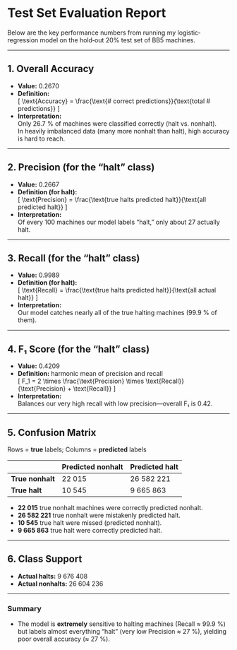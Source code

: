 # Test Set Evaluation Report

Below are the key performance numbers from running my logistic‐regression model on the hold‐out 20% test set of BB5 machines.

---

## 1. Overall Accuracy

-   **Value:** 0.2670
-   **Definition:**  
    \[
    \text{Accuracy} = \frac{\text{# correct predictions}}{\text{total # predictions}}
    \]
-   **Interpretation:**  
    Only 26.7 % of machines were classified correctly (halt vs. nonhalt).  
    In heavily imbalanced data (many more nonhalt than halt), high accuracy is hard to reach.

---

## 2. Precision (for the “halt” class)

-   **Value:** 0.2667
-   **Definition (for halt):**  
    \[
    \text{Precision} = \frac{\text{true halts predicted halt}}{\text{all predicted halt}}
    \]
-   **Interpretation:**  
    Of every 100 machines our model labels “halt,” only about 27 actually halt.

---

## 3. Recall (for the “halt” class)

-   **Value:** 0.9989
-   **Definition (for halt):**  
    \[
    \text{Recall} = \frac{\text{true halts predicted halt}}{\text{all actual halt}}
    \]
-   **Interpretation:**  
    Our model catches nearly all of the true halting machines (99.9 % of them).

---

## 4. F₁ Score (for the “halt” class)

-   **Value:** 0.4209
-   **Definition:** harmonic mean of precision and recall  
    \[
    F_1 = 2 \times \frac{\text{Precision} \times \text{Recall}}{\text{Precision} + \text{Recall}}
    \]
-   **Interpretation:**  
    Balances our very high recall with low precision—overall F₁ is 0.42.

---

## 5. Confusion Matrix

Rows = **true** labels; Columns = **predicted** labels

|                  | Predicted nonhalt | Predicted halt |
| ---------------- | ----------------- | -------------- |
| **True nonhalt** | 22 015            | 26 582 221     |
| **True halt**    | 10 545            | 9 665 863      |

-   **22 015** true nonhalt machines were correctly predicted nonhalt.
-   **26 582 221** true nonhalt were mistakenly predicted halt.
-   **10 545** true halt were missed (predicted nonhalt).
-   **9 665 863** true halt were correctly predicted halt.

---

## 6. Class Support

-   **Actual halts:** 9 676 408
-   **Actual nonhalts:** 26 604 236

---

### Summary

-   The model is **extremely** sensitive to halting machines (Recall ≈ 99.9 %) but labels almost everything “halt” (very low Precision ≈ 27 %), yielding poor overall accuracy (≈ 27 %).

